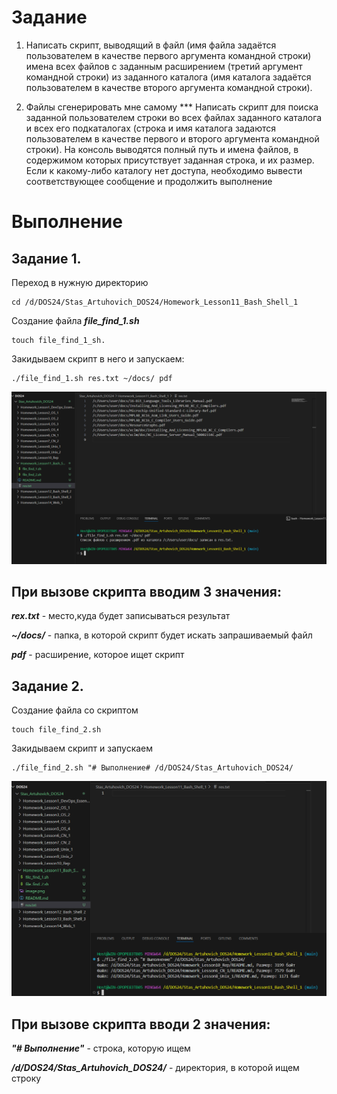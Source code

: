 # Задание
1. Написать скрипт, выводящий в файл (имя файла задаётся
пользователем в качестве первого аргумента командной строки) имена
всех файлов с заданным расширением (третий аргумент командной
строки) из заданного каталога (имя каталога задаётся пользователем в
качестве второго аргумента командной строки).

2. Файлы сгенерировать мне самому *** Написать скрипт для поиска заданной пользователем строки во всех
файлах заданного каталога и всех его подкаталогах (строка и имя
каталога задаются пользователем в качестве первого и второго
аргумента командной строки). На консоль выводятся полный путь и
имена файлов, в содержимом которых присутствует заданная строка, и
их размер. Если к какому-либо каталогу нет доступа, необходимо
вывести соответствующее сообщение и продолжить выполнение

# Выполнение

## Задание 1.

Переход в нужную директорию
```
cd /d/DOS24/Stas_Artuhovich_DOS24/Homework_Lesson11_Bash_Shell_1
```
Создание файла ***file_find_1.sh***
```
touch file_find_1_sh.
```
Закидываем скрипт в него и запускаем:
```
./file_find_1.sh res.txt ~/docs/ pdf
```
![alt text](image.png)

## При вызове скрипта вводим 3 значения:
***rex.txt*** - место,куда будет записываться результат

***~/docs/*** - папка, в которой скрипт будет искать запрашиваемый файл

***pdf*** - расширение, которое ищет скрипт

## Задание 2.

Создание файла со скриптом
```
touch file_find_2.sh
```
Закидываем скрипт и запускаем
```
./file_find_2.sh "# Выполнение# /d/DOS24/Stas_Artuhovich_DOS24/
```
![alt text](image-1.png)

## При вызове скрипта вводи 2 значения:

***"# Выполнение"*** - строка, которую ищем 

***/d/DOS24/Stas_Artuhovich_DOS24/*** - директория, в которой ищем строку


